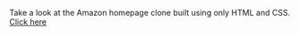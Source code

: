Take a look at the Amazon homepage clone built using only HTML and CSS. [Click here](https://codebybishwa.github.io/AmazonClone/)
